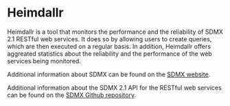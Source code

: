 # Heimdallr

Heimdallr is a tool that monitors the performance and the reliability of SDMX 2.1 RESTful web services. It does so by allowing users to create queries, which are then executed on a regular basis. In addition, Heimdallr offers aggreated statistics about the reliability and the performance of the web services being monitored.

Additional information about SDMX can be found on the [SDMX website](http://sdmx.org "Link to the SDMX website").

Additional information about the SDMX 2.1 API for the RESTful web services can be found on the [SDMX Github repository](https://github.com/sdmx-twg "Link to the Github repository of the SDMX Technical Standards Working Group").

